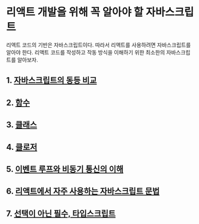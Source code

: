 # 리액트 개발을 위해 꼭 알아야 할 자바스크립트

리액트 코드의 기반은 자바스크립트이다. 따라서 리액트를 사용하려면 자바스크립트를 알아야 한다.
리액트 코드를 작성하고 작동 방식을 이해하기 위한 최소한의 자바스크립트를 알아보자.

## 1. [자바스크립트의 동등 비교](https://github.com/ryudg/Study/tree/main/React/DeepDive/1%EC%9E%A5_%EB%A6%AC%EC%95%A1%ED%8A%B8_%EA%B0%9C%EB%B0%9C%EC%9D%84_%EC%9C%84%ED%95%B4_%EA%BC%AD_%EC%95%8C%EC%95%84%EC%95%BC_%ED%95%A0_%EC%9E%90%EB%B0%94%EC%8A%A4%ED%81%AC%EB%A6%BD%ED%8A%B8/1%EC%9E%A5-1.%EC%9E%90%EB%B0%94%EC%8A%A4%ED%81%AC%EB%A6%BD%ED%8A%B8%EC%9D%98_%EB%8F%99%EB%93%B1_%EB%B9%84%EA%B5%90)

## 2. [함수](https://github.com/ryudg/Study/tree/main/React/DeepDive/1%EC%9E%A5_%EB%A6%AC%EC%95%A1%ED%8A%B8_%EA%B0%9C%EB%B0%9C%EC%9D%84_%EC%9C%84%ED%95%B4_%EA%BC%AD_%EC%95%8C%EC%95%84%EC%95%BC_%ED%95%A0_%EC%9E%90%EB%B0%94%EC%8A%A4%ED%81%AC%EB%A6%BD%ED%8A%B8/1%EC%9E%A5-2.%ED%95%A8%EC%88%98)

## 3. [클래스](https://github.com/ryudg/Study/tree/main/React/DeepDive/1%EC%9E%A5_%EB%A6%AC%EC%95%A1%ED%8A%B8_%EA%B0%9C%EB%B0%9C%EC%9D%84_%EC%9C%84%ED%95%B4_%EA%BC%AD_%EC%95%8C%EC%95%84%EC%95%BC_%ED%95%A0_%EC%9E%90%EB%B0%94%EC%8A%A4%ED%81%AC%EB%A6%BD%ED%8A%B8/1%EC%9E%A5-3.%ED%81%B4%EB%9E%98%EC%8A%A4)

## 4. [클로저](https://github.com/ryudg/Study/tree/main/React/DeepDive/1%EC%9E%A5_%EB%A6%AC%EC%95%A1%ED%8A%B8_%EA%B0%9C%EB%B0%9C%EC%9D%84_%EC%9C%84%ED%95%B4_%EA%BC%AD_%EC%95%8C%EC%95%84%EC%95%BC_%ED%95%A0_%EC%9E%90%EB%B0%94%EC%8A%A4%ED%81%AC%EB%A6%BD%ED%8A%B8/1%EC%9E%A5-4.%ED%81%B4%EB%A1%9C%EC%A0%80)

## 5. [이벤트 루프와 비동기 통신의 이해](https://github.com/ryudg/Study/tree/main/React/DeepDive/1%EC%9E%A5_%EB%A6%AC%EC%95%A1%ED%8A%B8_%EA%B0%9C%EB%B0%9C%EC%9D%84_%EC%9C%84%ED%95%B4_%EA%BC%AD_%EC%95%8C%EC%95%84%EC%95%BC_%ED%95%A0_%EC%9E%90%EB%B0%94%EC%8A%A4%ED%81%AC%EB%A6%BD%ED%8A%B8/1%EC%9E%A5-5.%EC%9D%B4%EB%B2%A4%ED%8A%B8_%EB%A3%A8%ED%94%84%EC%99%80_%EB%B9%84%EB%8F%99%EA%B8%B0_%ED%86%B5%EC%8B%A0%EC%9D%98_%EC%9D%B4%ED%95%B4)

## 6. [리액트에서 자주 사용하는 자바스크립트 문법](https://github.com/ryudg/Study/tree/main/React/DeepDive/1%EC%9E%A5_%EB%A6%AC%EC%95%A1%ED%8A%B8_%EA%B0%9C%EB%B0%9C%EC%9D%84_%EC%9C%84%ED%95%B4_%EA%BC%AD_%EC%95%8C%EC%95%84%EC%95%BC_%ED%95%A0_%EC%9E%90%EB%B0%94%EC%8A%A4%ED%81%AC%EB%A6%BD%ED%8A%B8/1%EC%9E%A5-6.%EB%A6%AC%EC%95%A1%ED%8A%B8%EC%97%90%EC%84%9C_%EC%9E%90%EC%A3%BC_%EC%82%AC%EC%9A%A9%ED%95%98%EB%8A%94_%EC%9E%90%EB%B0%94%EC%8A%A4%ED%81%AC%EB%A6%BD%ED%8A%B8_%EB%AC%B8%EB%B2%95)

## 7. [선택이 아닌 필수, 타입스크립트](https://github.com/ryudg/Study/tree/main/React/DeepDive/1%EC%9E%A5_%EB%A6%AC%EC%95%A1%ED%8A%B8_%EA%B0%9C%EB%B0%9C%EC%9D%84_%EC%9C%84%ED%95%B4_%EA%BC%AD_%EC%95%8C%EC%95%84%EC%95%BC_%ED%95%A0_%EC%9E%90%EB%B0%94%EC%8A%A4%ED%81%AC%EB%A6%BD%ED%8A%B8/1%EC%9E%A5-7.%EC%84%A0%ED%83%9D%EC%9D%B4_%EC%95%84%EB%8B%8C_%ED%95%84%EC%88%98%2C_%ED%83%80%EC%9E%85%EC%8A%A4%ED%81%AC%EB%A6%BD%ED%8A%B8)
